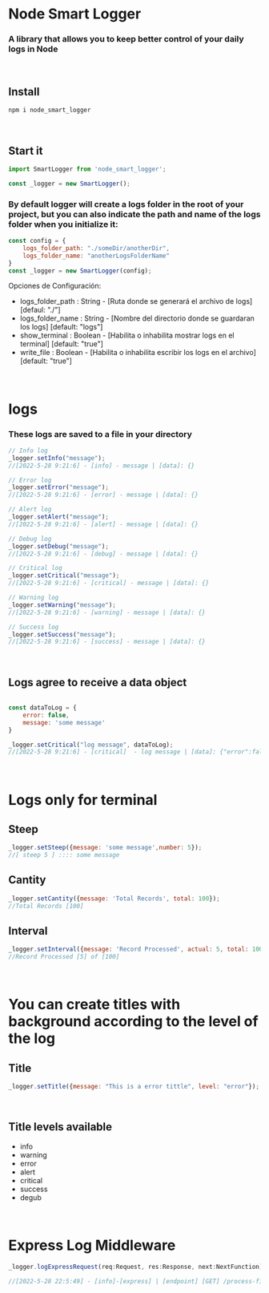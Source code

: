 # Node Smart Logger #

### A library that allows you to keep better control of your daily logs in Node
<br/>

## Install
```cmd
npm i node_smart_logger
```
<br/>

## Start it
```javascript
import SmartLogger from 'node_smart_logger';

const _logger = new SmartLogger();

```
### By default logger will create a logs folder in the root of your project, but you can also indicate the path and name of the logs folder when you initialize it:

```javascript
const config = {
    logs_folder_path: "./someDir/anotherDir",
    logs_folder_name: "anotherLogsFolderName"
}
const _logger = new SmartLogger(config);
```
Opciones de Configuración:

- logs_folder_path : String - [Ruta donde se generará el archivo de logs] [defaul: "./"]
- logs_folder_name : String - [Nombre del directorio donde se guardaran los logs] [default: "logs"]
- show_terminal : Boolean - [Habilita o inhabilita mostrar logs en el terminal] [default: "true"]
- write_file : Boolean - [Habilita o inhabilita escribir los logs en el archivo] [default: "true"]

<br/>

# logs

### These logs are saved to a file in your directory

```javascript
// Info log
_logger.setInfo("message");
//[2022-5-28 9:21:6] - [info] - message | [data]: {}

// Error log
_logger.setError("message");
//[2022-5-28 9:21:6] - [error] - message | [data]: {}

// Alert log
_logger.setAlert("message");
//[2022-5-28 9:21:6] - [alert] - message | [data]: {}

// Debug log
_logger.setDebug("message");
//[2022-5-28 9:21:6] - [debug] - message | [data]: {}

// Critical log
_logger.setCritical("message");
//[2022-5-28 9:21:6] - [critical] - message | [data]: {}

// Warning log
_logger.setWarning("message");
//[2022-5-28 9:21:6] - [warning] - message | [data]: {}

// Success log
_logger.setSuccess("message");
//[2022-5-28 9:21:6] - [success] - message | [data]: {}

```
<br/>

## Logs agree to receive a data object
```javascript

const dataToLog = {
    error: false,
    message: 'some message'
}

_logger.setCritical("log message", dataToLog);
//[2022-5-28 9:21:6] - [critical]  - log message | [data]: {"error":false,"message":"some message"}

```

<br/>

# Logs only for terminal

## Steep
```javascript
_logger.setSteep({message: 'some message',number: 5});
//[ steep 5 ] :::: some message
```


## Cantity
```javascript
_logger.setCantity({message: 'Total Records', total: 100});
//Total Records [100]
```


## Interval
```javascript
_logger.setInterval({message: 'Record Processed', actual: 5, total: 100});
//Record Processed [5] of [100]
```

<br/>

# You can create titles with background according to the level of the log

## Title
```javascript
_logger.setTitle({message: "This is a error tittle", level: "error"});

```

<br/>

## Title levels available
<ul>
    <li>info</li>
    <li>warning</li>
    <li>error</li>
    <li>alert</li>
    <li>critical</li>
    <li>success</li>
    <li>degub</li>
</ul>

<br/>

# Express Log Middleware
```javascript
_logger.logExpressRequest(req:Request, res:Response, next:NextFunction);

//[2022-5-28 22:5:49] - [info]-[express] | [endpoint] [GET] /process-file/icbc_test |  [headers] {"content-type":"application/json","host":"localhost:3000"} | [params] {"param1":"value1"} | [body] {}
```
